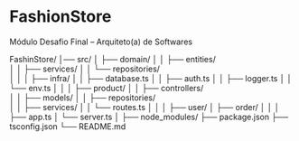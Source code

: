 # FashionStore
Módulo Desafio Final – Arquiteto(a) de Softwares


FashinStore/
│── src/
│   ├── domain/
│   │   ├── entities/  
│   │   ├── services/
│   │   └── repositories/  
│   │
│   ├── infra/
│   │   ├── database.ts
│   │   ├── auth.ts
│   │   ├── logger.ts
│   │   └── env.ts
│   │
│   ├── product/
│   │   ├── controllers/  
│   │   ├── models/
│   │   ├── repositories/  
│   │   ├── services/
│   │   └── routes.ts
│   │
│   ├── user/
│   ├── order/
│   │
│   ├── app.ts
│   └── server.ts
│
├── node_modules/
├── package.json
├── tsconfig.json
└── README.md
